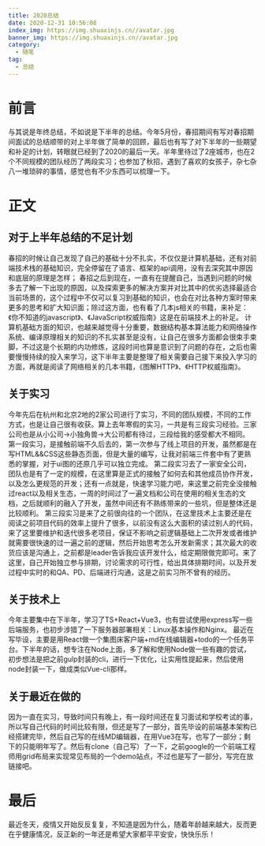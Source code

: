 ```yaml
---
title: 2020总结
date: 2020-12-31 10:56:08
index_img: https://img.shuaxinjs.cn//avatar.jpg
banner_img: https://img.shuaxinjs.cn//avatar.jpg
category:
  - 随笔
tag:
  - 总结
---
```


# 前言
与其说是年终总结，不如说是下半年的总结。今年5月份，春招期间有写对春招期间面试的总结顺带的对上半年做了简单的回顾，最后也有写了对下半年的一些期望和补足的计划，转眼就已经到了2020的最后一天。半年里待过了2座城市，也在2个不同规模的团队经历了两段实习；也参加了秋招，遇到了喜欢的女孩子，杂七杂八一堆琐碎的事情，感觉也有不少东西可以梳理一下。

# 正文

## 对于上半年总结的不足计划
春招的时候让自己发现了自己的基础十分不扎实，不仅仅是计算机基础，还有对前端技术栈的基础知识，完全停留在了语言、框架的api调用，没有去深究其中原因和底层的原理是怎样；
春招之后到现在，一直有在提醒自己，当遇到问题的时候多去了解一下出现的原因，以及探索更多的解决方案并对比其中的优劣选择最适合当前场景的，这个过程中不仅可以复习到基础的知识，也会在对比各种方案时带来更多的思考和扩大知识面；除过这方面，也有看了几本js相关的书籍，来补足：《你不知道的javascript》、《JavaScript权威指南》这是在前端技术上的补足。
计算机基础方面的知识，也越来越觉得十分重要，数据结构基本算法能力和网络操作系统、编译原理相关的知识的不扎实甚至是没有，让自己在很多方面都会很束手束脚，不过这是个长期的内功修炼，这段时间也算是意识到了问题的存在，之后也需要慢慢持续的投入来学习，这下半年主要是整理了相关需要自己接下来投入学习的方面，再就是阅读了网络相关的几本书籍，《图解HTTP》、《HTTP权威指南》。

## 关于实习
今年先后在杭州和北京2地的2家公司进行了实习，不同的团队规模，不同的工作方式，也是让自己很有收获。算上去年寒假的实习，一共是有三段实习经验。三家公司也是从小公司->小独角兽->大公司都有待过，三段给我的感受都大不相同。
第一段实习，是接触前端不久后去的，第一次参与了线上项目的开发，虽然都是在写HTML&&CSS这些静态页面，但是大量的编写，让我对前端三件套中有了更熟悉的掌握，对于ui图的还原几乎可以独立完成。
第二段实习去了一家安全公司，团队也是有了一定的规模，在这里算是正式的接触了如何去和其他成员协作开发，以及怎么更规范的开发；还有一点就是，快速学习能力吧，来这里之前完全没接触过react以及相关生态，一周的时间过了一遍文档和公司在使用的相关生态的文档，之后就顺利的融入了开发，虽然中间还有不熟练带来的一些坑，但是整体还是比较顺利。
第三段实习是来了之前很向往的一个团队，在这里技术上主要还是在阅读之前项目代码的效率上提升了很多，以前没有这么大面积的读过别人的代码，来了这里要维护和迭代很多老项目，保证不影响之前逻辑基础上二次开发或者维护就需要很快速的过一遍之前的逻辑，然后开始思考怎么开发新需求；其次最大的收货应该是沟通上，之前都是leader告诉我应该开发什么，给定期限做完即可。来了这里，自己开始独立参与排期，讨论需求的可行性，给出具体排期时间，以及开发过程中实时的和QA、PD、后端进行沟通，这是之前实习所不曾有的经历。

## 关于技术上
今年主要集中在下半年，学习了TS+React+Vue3，也有尝试使用express写一些后端服务，也初步涉猎了一下服务器部署相关：Linux基本操作和Nginx。
最近在写毕设，主要是用React做一个集图床客户端+md在线编辑器+todo的一个任务平台。下半年的话，想专注在Node上面，多了解和使用Node做一些有趣的尝试，初步想法是把之前gulp封装的cli，进行一下优化，让实用性提起来，然后使用node封装一下，做成类似Vue-cli那样。

## 关于最近在做的
因为一直在实习，导致时间只有晚上，有一段时间还在复习面试和学校考试的事，所以写自己代码的时间比较有限，但还是写了一部分，首先毕设的前端基本架构已经搭建完毕，然后自己写的在线MD编辑器，在用Vue3在写，也写了一部分；剩下的只能明年写了。然后有clone（自己写）了一下，之前google的一个前端工程师用grid布局来实现常见布局的一个demo站点，不过也是写了一部分，写完在放链接吧。

# 最后
最近冬天，疫情又开始反反复复，不知道是因为什么，随着年龄越来越大，反而更在乎健康情况，反正新的一年还是希望大家都平平安安，快快乐乐！